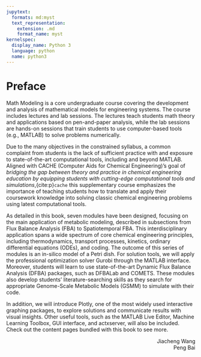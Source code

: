 ```yaml
---
jupytext:
  formats: md:myst
  text_representation:
    extension: .md
    format_name: myst
kernelspec:
  display_name: Python 3
  language: python
  name: python3
---
```


# Preface

Math Modeling is a core undergraduate course covering the development and analysis of mathematical models for engineering systems. The course includes lectures and lab sessions. The lectures teach students math theory and applications based on pen-and-paper analysis, while the lab sessions are hands-on sessions that train students to use computer-based tools (e.g., MATLAB) to solve problems numerically.

Due to the many objectives in the constrained syllabus, a common complaint from students is the lack of sufficient practice with and exposure to state-of-the-art computational tools, including and beyond MATLAB. Aligned with CACHE (Computer Aids for Chemical Engineering)’s goal of *bridging the gap between theory and practice in chemical engineering education by equipping students with cutting-edge computational tools and simulations*,{cite:p}`cache` this supplementary course emphasizes the importance of teaching students how to translate and apply their coursework knowledge into solving classic chemical engineering problems using latest computational tools.

As detailed in this book, seven modules have been designed, focusing on the main application of metabolic modeling, described in subsections from Flux Balance Analysis (FBA) to Spatiotemporal FBA. This interdisciplinary application spans a wide spectrum of core chemical engineering principles, including thermodynamics, transport processes, kinetics, ordinary differential equations (ODEs), and coding. The outcome of this series of modules is an in-silico model of a Petri dish. For solution tools, we will apply the professional optimization solver Gurobi through the MATLAB interface. Moreover, students will learn to use state-of-the-art Dynamic Flux Balance Analysis (DFBA) packages, such as DFBALab and COMETS. These modules also develop students’ literature-searching skills as they search for appropriate Genome-Scale Metabolic Models (GSMM) to simulate with their code.

In addition, we will introduce Plotly, one of the most widely used interactive graphing packages, to explore solutions and communicate results with visual insights. Other useful tools, such as the MATLAB Live Editor, Machine Learning Toolbox, GUI interface, and actxserver, will also be included. Check out the content pages bundled with this book to see more.

<p style="text-align: right;">
    Jiacheng Wang<br>
    Peng Bai
</p>

```{tableofcontents}

```

